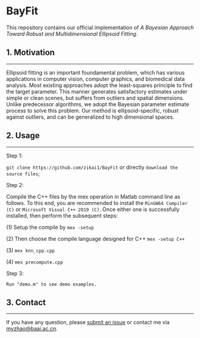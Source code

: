 # BayFit
This repository contains our official implementation of _A Bayesian Approach Toward Robust and Multidimensional Ellipsoid Fitting_. 
## 1. Motivation
-----------------------

Ellipsoid fitting is an important foundamental problem, which has various applications in computer vision, computer graphics, and biomedical data analysis. Most existing approaches adopt the least-squares principle to find the target parameter. This manner generates satisfactory estimates under simple or clean scenes, but suffers from outliers and spatial dimensions. Unlike predecessor algorithms, we adopt the Bayesian parameter estimate process to solve this problem. Our method is ellipsoid-specific, robust against outliers, and can be generalized to high dimensional spaces. 


## 2. Usage
-----------------------

Step 1:

`git clone https://github.com/zikai1/BayFit` or directly `download the source files`;


Step 2:

Compile the C++ files by the mex operation in Matlab command line as follows. To this end, you are recommended to install the `MinGW64 Compiler (C)` or `Microsoft Visual C++ 2019 (C)`. Once either one is successfully installed, then perform the subsequent steps:

(1) Setup the compile by `mex -setup`

(2) Then choose the compile language designed for C++  `mex -setup C++`

(3) `mex knn_cpp.cpp`

(4) `mex precompute.cpp`


Step 3:

`Run "demo.m" to see demo examples.`




## 3. Contact
-----------------------
If you have any question, please [submit an issue](https://github.com/zikai1/BayFit/issues) or contact me via myzhao@baai.ac.cn.


